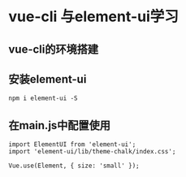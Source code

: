 # vue-cli 与element-ui学习

## vue-cli的环境搭建

## 安装element-ui

    npm i element-ui -S

## 在main.js中配置使用

    import ElementUI from 'element-ui';
    import 'element-ui/lib/theme-chalk/index.css';

    Vue.use(Element, { size: 'small' });